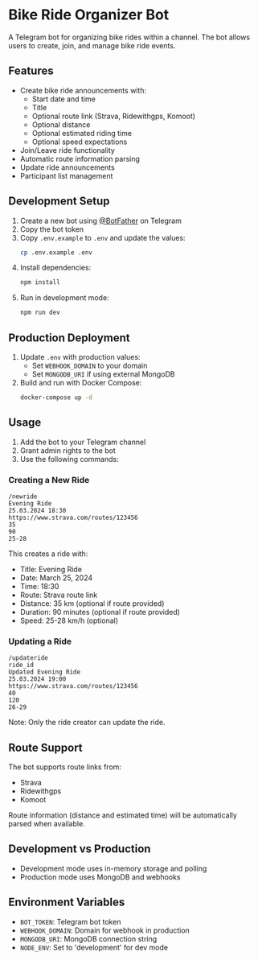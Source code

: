 # Bike Ride Organizer Bot

A Telegram bot for organizing bike rides within a channel. The bot allows users to create, join, and manage bike ride events.

## Features

- Create bike ride announcements with:
  - Start date and time
  - Title
  - Optional route link (Strava, Ridewithgps, Komoot)
  - Optional distance
  - Optional estimated riding time
  - Optional speed expectations
- Join/Leave ride functionality
- Automatic route information parsing
- Update ride announcements
- Participant list management

## Development Setup

1. Create a new bot using [@BotFather](https://t.me/botfather) on Telegram
2. Copy the bot token
3. Copy `.env.example` to `.env` and update the values:
   ```bash
   cp .env.example .env
   ```
4. Install dependencies:
   ```bash
   npm install
   ```
5. Run in development mode:
   ```bash
   npm run dev
   ```

## Production Deployment

1. Update `.env` with production values:
   - Set `WEBHOOK_DOMAIN` to your domain
   - Set `MONGODB_URI` if using external MongoDB
2. Build and run with Docker Compose:
   ```bash
   docker-compose up -d
   ```

## Usage

1. Add the bot to your Telegram channel
2. Grant admin rights to the bot
3. Use the following commands:

### Creating a New Ride

```
/newride
Evening Ride
25.03.2024 18:30
https://www.strava.com/routes/123456
35
90
25-28
```

This creates a ride with:
- Title: Evening Ride
- Date: March 25, 2024
- Time: 18:30
- Route: Strava route link
- Distance: 35 km (optional if route provided)
- Duration: 90 minutes (optional if route provided)
- Speed: 25-28 km/h (optional)

### Updating a Ride

```
/updateride
ride_id
Updated Evening Ride
25.03.2024 19:00
https://www.strava.com/routes/123456
40
120
26-29
```

Note: Only the ride creator can update the ride.

## Route Support

The bot supports route links from:
- Strava
- Ridewithgps
- Komoot

Route information (distance and estimated time) will be automatically parsed when available.

## Development vs Production

- Development mode uses in-memory storage and polling
- Production mode uses MongoDB and webhooks

## Environment Variables

- `BOT_TOKEN`: Telegram bot token
- `WEBHOOK_DOMAIN`: Domain for webhook in production
- `MONGODB_URI`: MongoDB connection string
- `NODE_ENV`: Set to 'development' for dev mode
